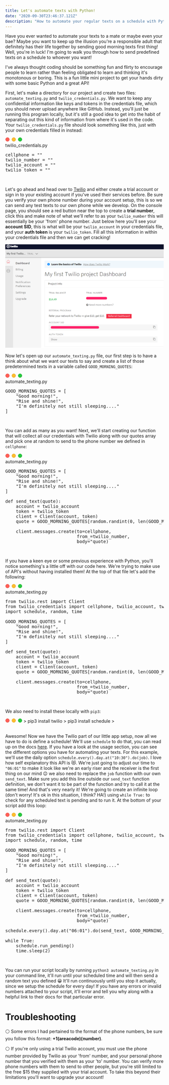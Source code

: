 ```yaml
---
title: Let's automate texts with Python!
date: "2020-09-30T23:46:37.121Z"
description: "How to automate your regular texts on a schedule with Python and Twilio"
---
```


Have you ever wanted to automate your texts to a mate or maybe even your bae? Maybe you want to keep up the illusion you're a responsible adult that definitely has their life together by sending good morning texts first thing! Well, you're in luck! I'm going to walk you through how to send predefined texts on a schedule to whoever you want! 

I've always thought coding should be something fun and flirty to encourage people to learn rather than feeling obligated to learn and thinking it's monotonous or boring. This is a fun little mini project to get your hands dirty with some basic Python and a great API!

First, let's make a directory for our project and create two files: `automate_texting.py` and `twilio_credentials.py`. We want to keep any confidential information like keys and tokens in the credentials file, which you should never upload anywhere like GitHub. Instead, you'll just be running this program locally, but it's still a good idea to get into the habit of separating out this kind of information from where it's used in the code. Your `twilio_credentials.py` file should look something like this, just with your own credentials filled in instead:

<div class="codeblock">
<svg xmlns="http://www.w3.org/2000/svg" width="54" height="14" viewBox="0 0 54 14"><g fill="none" fill-rule="evenodd" transform="translate(1 1)"><circle cx="6" cy="6" r="6" fill="#FF5F56" stroke="#E0443E" strokeWidth=".5"></circle><circle cx="26" cy="6" r="6" fill="#FFBD2E" stroke="#DEA123" strokeWidth=".5"></circle><circle cx="46" cy="6" r="6" fill="#27C93F" stroke="#1AAB29" strokeWidth=".5"></circle></g></svg>
<div class="inline-block">twilio_credentials.py</div>

<pre class="result">
cellphone = ""
twilio_number = ""
twilio_account = ""
twilio_token = ""
</pre>
</div>
<br/>

Let's go ahead and head over to [Twilio](https://www.twilio.com/) and either create a trial account or sign in to your existing account if you've used their services before. Be sure you verify your own phone number during your account setup, this is so we can send any test texts to our own phone while we develop. On the console page, you should see a red button near the top to create a **trial number**, click this and make note of what we'll refer to as your `twilio_number` this will essentially be your 'from' phone number. Just below here you'll see your **account SID**, this is what will be your `twilio_account` in your credentials file, and your **auth token** is your `twilio_token`. Fill all this information in within your credentials file and then we can get cracking!

![Twilio console credentials](./twilioCreds.png)

Now let's open up our `automate_texting.py` file, our first step is to have a think about what we want our texts to say and create a list of those predetermined texts in a variable called `GOOD_MORNING_QUOTES`:

<div class="codeblock">
<svg xmlns="http://www.w3.org/2000/svg" width="54" height="14" viewBox="0 0 54 14"><g fill="none" fill-rule="evenodd" transform="translate(1 1)"><circle cx="6" cy="6" r="6" fill="#FF5F56" stroke="#E0443E" strokeWidth=".5"></circle><circle cx="26" cy="6" r="6" fill="#FFBD2E" stroke="#DEA123" strokeWidth=".5"></circle><circle cx="46" cy="6" r="6" fill="#27C93F" stroke="#1AAB29" strokeWidth=".5"></circle></g></svg>
<div class="inline-block">automate_texting.py</div>

<pre class="result">
GOOD_MORNING_QUOTES = [
    "Good morning!",
    "Rise and shine!",
    "I'm definitely not still sleeping...."
]
</pre>
</div>
<br/>

You can add as many as you want! Next, we'll start creating our function that will collect all our credentials with Twilio along with our quotes array and pick one at random to send to the phone number we defined in `cellphone`:

<div class="codeblock">
<svg xmlns="http://www.w3.org/2000/svg" width="54" height="14" viewBox="0 0 54 14"><g fill="none" fill-rule="evenodd" transform="translate(1 1)"><circle cx="6" cy="6" r="6" fill="#FF5F56" stroke="#E0443E" strokeWidth=".5"></circle><circle cx="26" cy="6" r="6" fill="#FFBD2E" stroke="#DEA123" strokeWidth=".5"></circle><circle cx="46" cy="6" r="6" fill="#27C93F" stroke="#1AAB29" strokeWidth=".5"></circle></g></svg>
<div class="inline-block">automate_texting.py</div>

<pre class="result">
GOOD_MORNING_QUOTES = [
    "Good morning!",
    "Rise and shine!",
    "I'm definitely not still sleeping...."
]

<span class="pink">def</span> <span class="command">send_text</span>(<span class="pink">quote</span>):
    account = twilio_account
    token = twilio_token
    client = Client(account, token)
    quote = GOOD_MORNING_QUOTES[random.randint(0, <span class="command">len</span>(GOOD_MORNING_QUOTES)-1)]

    client.messages.create(<span class="pink">to</span>=cellphone,
                           <span class="pink">from_</span>=twilio_number,
                           <span class="pink">body</span>="quote)
</pre>
</div>
<br/>

If you have a keen eye or some previous experience with Python, you'll notice something's a little off with our code here. We're trying to make use of API's without having installed them! At the top of that file let's add the following:

<div class="codeblock">
<svg xmlns="http://www.w3.org/2000/svg" width="54" height="14" viewBox="0 0 54 14"><g fill="none" fill-rule="evenodd" transform="translate(1 1)"><circle cx="6" cy="6" r="6" fill="#FF5F56" stroke="#E0443E" strokeWidth=".5"></circle><circle cx="26" cy="6" r="6" fill="#FFBD2E" stroke="#DEA123" strokeWidth=".5"></circle><circle cx="46" cy="6" r="6" fill="#27C93F" stroke="#1AAB29" strokeWidth=".5"></circle></g></svg>
<div class="inline-block">automate_texting.py</div>

<pre class="result">
<span class="orange">from</span> twilio.rest <span class="orange">import</span> Client
<span class="orange">from</span> twilio_credentials <span class="orange">import</span> cellphone, twilio_account, twilio_token, twilio_numner
<span class="orange">import</span> schedule, random, time

GOOD_MORNING_QUOTES = [
    "Good morning!",
    "Rise and shine!",
    "I'm definitely not still sleeping...."
]

<span class="pink">def</span> <span class="command">send_text</span>(<span class="pink">quote</span>):
    account = twilio_account
    token = twilio_token
    client = Client(account, token)
    quote = GOOD_MORNING_QUOTES[random.randint(0, <span class="command">len</span>(GOOD_MORNING_QUOTES)-1)]

    client.messages.create(<span class="pink">to</span>=cellphone,
                           <span class="pink">from_</span>=twilio_number,
                           <span class="pink">body</span>="quote)
</pre>
</div>
<br/>

We also need to install these locally with `pip3`:
<div class="codeblock">
<svg xmlns="http://www.w3.org/2000/svg" width="54" height="14" viewBox="0 0 54 14"><g fill="none" fill-rule="evenodd" transform="translate(1 1)"><circle cx="6" cy="6" r="6" fill="#FF5F56" stroke="#E0443E" strokeWidth=".5"></circle><circle cx="26" cy="6" r="6" fill="#FFBD2E" stroke="#DEA123" strokeWidth=".5"></circle><circle cx="46" cy="6" r="6" fill="#27C93F" stroke="#1AAB29" strokeWidth=".5"></circle></g></svg>
<span class="display-block"></span>
<span class="ps1">> </span><span class="command">pip3 install twilio</span>
<span class="display-block"></span>
<span class="ps1">> </span><span class="command">pip3 install schedule</span>
<span class="display-block"></span>
<span class="ps1">></span>
</div>
<br />

Awesome! Now we have the Twilio part of our little app setup, now all we have to do is define a schedule! We'll use `schedule` to do that, you can read up on the docs [here](https://schedule.readthedocs.io/en/stable/). If you have a look at the usage section, you can see the different options you have for automating your texts. For this example, we'll use the daily option `schedule.every().day.at("10:30").do(job)`. I love how self explanatory this API is 😻. We're just going to adjust our time to `"06:01"` to make it look like we're an early riser and the receiver is the first thing on our mind 😉 we also need to replace the `job` function with our own `send_text`. Make sure you add this line outside our `send_text` function definition, we don't want it to be part of the function and try to call it at the same time! 
And that's very nearly it! We're going to create an infinite loop (don't worry! It's ok in this situation, I think? HA!) using `while True:` to check for any scheduled text is pending and to run it. At the bottom of your script add this loop:

<div class="codeblock">
<svg xmlns="http://www.w3.org/2000/svg" width="54" height="14" viewBox="0 0 54 14"><g fill="none" fill-rule="evenodd" transform="translate(1 1)"><circle cx="6" cy="6" r="6" fill="#FF5F56" stroke="#E0443E" strokeWidth=".5"></circle><circle cx="26" cy="6" r="6" fill="#FFBD2E" stroke="#DEA123" strokeWidth=".5"></circle><circle cx="46" cy="6" r="6" fill="#27C93F" stroke="#1AAB29" strokeWidth=".5"></circle></g></svg>
<div class="inline-block">automate_texting.py</div>

<pre class="result">
<span class="orange">from</span> twilio.rest <span class="orange">import</span> Client
<span class="orange">from</span> twilio_credentials <span class="orange">import</span> cellphone, twilio_account, twilio_token, twilio_numner
<span class="orange">import</span> schedule, random, time

GOOD_MORNING_QUOTES = [
    "Good morning!",
    "Rise and shine!",
    "I'm definitely not still sleeping...."
]

<span class="pink">def</span> <span class="command">send_text</span>(<span class="pink">quote</span>):
    account = twilio_account
    token = twilio_token
    client = Client(account, token)
    quote = GOOD_MORNING_QUOTES[random.randint(0, <span class="command">len</span>(GOOD_MORNING_QUOTES)-1)]

    client.messages.create(<span class="pink">to</span>=cellphone,
                           <span class="pink">from_</span>=twilio_number,
                           <span class="pink">body</span>="quote)

schedule.every().day.at("06:01").do(send_text, GOOD_MORNING_QUOTES)

<span class="orange">while</span> <span class="pink">True</span>:
    schedule.run_pending()
    time.sleep(2)
</pre>
</div>
<br/>

You can run your script locally by running `python3 automate_texting.py` in your command line, it'll run until your scheduled time and will then send a random text you defined 😀 It'll run continuously until you stop it actually, since we setup the schedule for every day! If you have any errors or invalid numbers attached to your script, it'll error and tell you why along with a helpful link to their docs for that particular error. 

# Troubleshooting

⚪ Some errors I had pertained to the format of the phone numbers, be sure you follow this format: **+1(areacode)(number)**. 

⚪ If you're only using a trial Twilio account, you must use the phone number provided by Twilio as your 'from' number, and your personal phone number that you verified with them as your 'to' number. You can verify more phone numbers with them to send to other people, but you're still limited to the free $15 they supplied with your trial account. To take this beyond their limitations you'll want to upgrade your account!